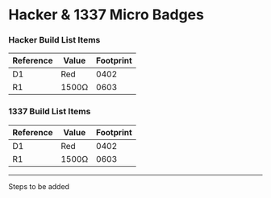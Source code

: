 # Hacker & 1337 Micro Badges

### Hacker Build List Items
| Reference | Value | Footprint |
| --- | --- | --- |
| D1 | Red | 0402 |
| R1 | 1500Ω | 0603 |

### 1337 Build List Items
| Reference | Value | Footprint |
| --- | --- | --- |
| D1 | Red | 0402 |
| R1 | 1500Ω | 0603 |

-----

Steps to be added
